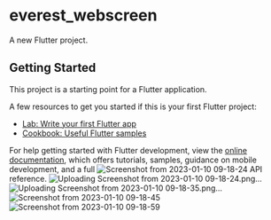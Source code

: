# everest_webscreen

A new Flutter project.

## Getting Started

This project is a starting point for a Flutter application.

A few resources to get you started if this is your first Flutter project:

- [Lab: Write your first Flutter app](https://docs.flutter.dev/get-started/codelab)
- [Cookbook: Useful Flutter samples](https://docs.flutter.dev/cookbook)

For help getting started with Flutter development, view the
[online documentation](https://docs.flutter.dev/), which offers tutorials,
samples, guidance on mobile development, and a full ![Screenshot from 2023-01-10 09-18-24](https://user-images.githubusercontent.com/76726126/211458053-c76f69d7-b5c1-411d-9a24-a637862455de.png)
API reference.
![Uploading Screenshot from 2023-01-10 09-18-24.png…]()
![Uploading Screenshot from 2023-01-10 09-18-35.png…]()
![Screenshot from 2023-01-10 09-18-45](https://user-images.githubusercontent.com/76726126/211458071-c879f2b0-77b6-49b8-adae-c968b1bc646b.png)
![Screenshot from 2023-01-10 09-18-59](https://user-images.githubusercontent.com/76726126/211458076-461ef1d7-55b1-4d35-8a2b-d42b3ce15415.png)
